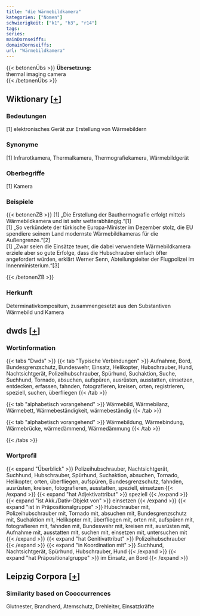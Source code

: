 ```yaml
---
title: "die Wärmebildkamera"
kategorien: ["Nomen"]
schwierigkeit: ["k1", "h3", "r14"]
tags:
series:
mainDornseiffs:
domainDornseiffs:
url: "Wärmebildkamera"
---
```


{{< betonenÜbs >}}
**Übersetzung:**  
thermal imaging camera  
{{< /betonenÜbs >}}

## Wiktionary [[+](https://de.wiktionary.org/wiki/Wärmebildkamera)]

### Bedeutungen
[1] elektronisches Gerät zur Erstellung von Wärmebildern  

### Synonyme
[1] Infrarotkamera, Thermalkamera, Thermografiekamera, Wärmebildgerät  

### Oberbegriffe
[1] Kamera  

### Beispiele
{{< betonenZB >}}
[1] „Die Erstellung der Bauthermografie erfolgt mittels Wärmebildkamera und ist sehr wetterabhängig.“[1]  
[1] „So verkündete der türkische Europa-Minister im Dezember stolz, die EU spendiere seinem Land modernste Wärmebildkameras für die Außengrenze.“[2]  
[1] „Zwar seien die Einsätze teuer, die dabei verwendete Wärmebildkamera erziele aber so gute Erfolge, dass die Hubschrauber einfach öfter angefordert würden, erklärt Werner Senn, Abteilungsleiter der Flugpolizei im Innenministerium.“[3]  

{{< /betonenZB >}}
### Herkunft
Determinativkompositum, zusammengesetzt aus den Substantiven Wärmebild und Kamera  



## dwds [[+](https://www.dwds.de/wb/Wärmebildkamera)]

### Wortinformation
{{< tabs "Dwds" >}}
{{< tab "Typische Verbindungen" >}}
Aufnahme, Bord, Bundesgrenzschutz, Bundeswehr, Einsatz, Helikopter, Hubschrauber, Hund, Nachtsichtgerät, Polizeihubschrauber, Spürhund, Suchaktion, Suche, Suchhund, Tornado, absuchen, aufspüren, ausrüsten, ausstatten, einsetzen, entdecken, erfassen, fahnden, fotografieren, kreisen, orten, registrieren, speziell, suchen, überfliegen
{{< /tab >}}

{{< tab "alphabetisch vorangehend" >}}
Wärmebild, Wärmebilanz, Wärmebett, Wärmebeständigkeit, wärmebeständig
{{< /tab >}}

{{< tab "alphabetisch vorangehend" >}}
Wärmebildung, Wärmebindung, Wärmebrücke, wärmedämmend, Wärmedämmung
{{< /tab >}}

{{< /tabs >}}

### Wortprofil
{{< expand "Überblick" >}} Polizeihubschrauber, Nachtsichtgerät, Suchhund, Hubschrauber, Spürhund, Suchaktion, absuchen, Tornado, Helikopter, orten, überfliegen, aufspüren, Bundesgrenzschutz, fahnden, ausrüsten, kreisen, fotografieren, ausstatten, speziell, einsetzen {{< /expand >}}
{{< expand "hat Adjektivattribut" >}} speziell {{< /expand >}}
{{< expand "ist Akk./Dativ-Objekt von" >}} einsetzen {{< /expand >}}
{{< expand "ist in Präpositionalgruppe" >}} Hubschrauber mit, Polizeihubschrauber mit, Tornado mit, absuchen mit, Bundesgrenzschutz mit, Suchaktion mit, Helikopter mit, überfliegen mit, orten mit, aufspüren mit, fotografieren mit, fahnden mit, Bundeswehr mit, kreisen mit, ausrüsten mit, Aufnahme mit, ausstatten mit, suchen mit, einsetzen mit, untersuchen mit {{< /expand >}}
{{< expand "hat Genitivattribut" >}} Polizeihubschrauber {{< /expand >}}
{{< expand "in Koordination mit" >}} Suchhund, Nachtsichtgerät, Spürhund, Hubschrauber, Hund {{< /expand >}}
{{< expand "hat Präpositionalgruppe" >}} im Einsatz, an Bord {{< /expand >}}

## Leipzig Corpora [[+](https://corpora.uni-leipzig.de/en/res?word=Wärmebildkamera&corpusId=deu_newscrawl-public_2018)]


### Similarity based on Cooccurrences
Glutnester, Brandherd, Atemschutz, Drehleiter, Einsatzkräfte

